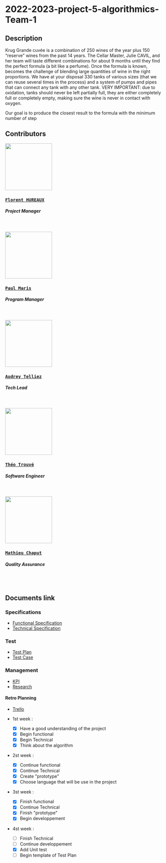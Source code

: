 # 2022-2023-project-5-algorithmics-Team-1

## **Description**

Krug Grande cuvée is a combination of 250 wines of the year plus 150 “reserve” wines from the past 14 years. The Cellar Master, Julie CAVIL, and her team will taste different combinations for about 9 months until they find the perfect formula (a bit like a perfume). Once the formula is known, becomes the challenge of blending large quantities of wine in the right proportions. 
We have at your disposal 330 tanks of various sizes (that we can reuse several times in the process) and a system of pumps and pipes that can connect any tank with any other tank. 
VERY IMPORTANT: due to oxidation, tanks should never be left partially full, they are either completely full or completely empty, making sure the wine is never in contact with oxygen. 
 
Our goal is to produce the closest result to the formula with the minimum number of step
## Contributors

<img src="https://avatars.githubusercontent.com/u/71769655?v=4" width="150">

### [**`Florent HUREAUX`**](https://github.com/florenthureaux)

##### *Project Manager*
<br>
<br>

<img src="https://avatars.githubusercontent.com/u/71769515?v=4" width="150">

### [**`Paul Maris`**](https://github.com/PaulMarisOUMary)

##### *Program Manager*
<br>
<br>

<img src="https://avatars.githubusercontent.com/u/114394252?v=4" width="150">

### [**`Audrey Telliez`**](https://github.com/audreytllz)

##### *Tech Lead*
<br>
<br>

<img src="https://avatars.githubusercontent.com/u/71769486?v=4" width="150">

### [**`Théo Trouvé`**](https://github.com/TheoTr)

##### *Software Engineer*
<br>
<br>

<img src="https://avatars.githubusercontent.com/u/91249628?v=4" width="150">

### [**`Mathieu Chaput`**](https://github.com/Chaput-Mathieu)

##### *Quality Assurance*
<br>
<br>


## Documents link

### Specifications

- [Functional Specification](https://github.com/algosup/2022-2023-project-5-algorithmics-Team-1/blob/document/technical.md)
- [Technical Specification](https://github.com/algosup/2022-2023-project-5-algorithmics-Team-1/blob/document/technical.md)

### Test

- [Test Plan](x)
- [Test Case](x)

### Management

- [KPI](https://docs.google.com/spreadsheets/d/1ZRWA8Po5ukQrfNBqSlJqXsDi36qlor8FvcJwwS5w5YQ/edit?usp=sharing)
- [Research](https://docs.google.com/spreadsheets/d/1MzKXtTQFc_RMM_4RxAdHMqwy1FwSMI8Ci9Mmv0MsT04/edit?usp=sharing)


#### Retro Planning

- [Trello](https://trello.com/b/O0H4qMMS/grp1project5algoritmic)

- 1st week :
  - [x] Have a good understanding of the project
  - [x] Begin functional
  - [x] Begin Technical
  - [x] Think about the algorithm
  
- 2st week : 
  - [x] Continue functional
  - [x] Continue Technical
  - [x] Create "prototype"
  - [x] Choose language that will be use in the project

- 3st week : 
  - [x] Finish functional
  - [x] Continue Technical
  - [x] Finish "prototype"
  - [x] Begin developpement

- 4st week : 
  - [ ] Finish Technical
  - [ ] Continue developpement
  - [x] Add Unit test
  - [ ] Begin template of Test Plan